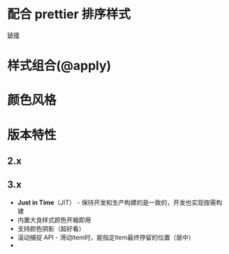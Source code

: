 # 配合 prettier 排序样式

[链接](https://tailwindcss.com/blog/automatic-class-sorting-with-prettier)









# 样式组合(@apply)





# 颜色风格









# 版本特性

## 2.x





## 3.x

- **Just in Time**（JIT） - 保持开发和生产构建的是一致的，开发也实现按需构建
- 内置大良样式颜色开箱即用
- 支持颜色阴影（超好看）
- 滚动捕捉 API - 滑动item时，能指定item最终停留的位置（居中）
- 

